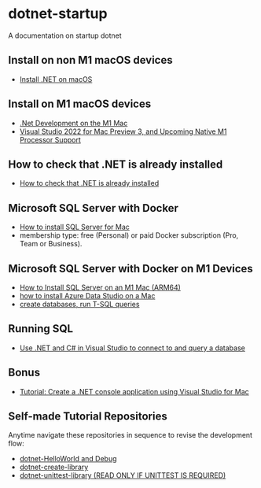 # dotnet-startup

A documentation on startup dotnet

## Install on non M1 macOS devices 
- [Install .NET on macOS](https://learn.microsoft.com/en-us/dotnet/core/install/macos)

## Install on M1 macOS devices
- [.Net Development on the M1 Mac](https://maartenmerken.medium.com/net-development-on-the-m1-mac-48d720a5a843)
- [Visual Studio 2022 for Mac Preview 3, and Upcoming Native M1 Processor Support](https://devblogs.microsoft.com/visualstudio/visual-studio-2022-for-mac-preview-3-and-upcoming-native-m1-processor-support/)

## How to check that .NET is already installed
- [How to check that .NET is already installed](https://learn.microsoft.com/en-us/dotnet/core/install/how-to-detect-installed-versions?pivots=os-macos)

## Microsoft SQL Server with Docker
- [How to install SQL Server for Mac](https://setapp.com/how-to/install-sql-server)
- membership type: free (Personal) or paid Docker subscription (Pro, Team or Business).

## Microsoft SQL Server with Docker on M1 Devices
- [How to Install SQL Server on an M1 Mac (ARM64)](https://database.guide/how-to-install-sql-server-on-an-m1-mac-arm64/)
- [how to install Azure Data Studio on a Mac](https://database.guide/how-to-install-azure-data-studio-on-a-mac/)
- [create databases, run T-SQL queries](https://database.guide/sql-tutorial-for-beginners/)

## Running SQL
- [Use .NET and C# in Visual Studio to connect to and query a database](https://learn.microsoft.com/en-us/azure/azure-sql/database/connect-query-dotnet-visual-studio?view=azuresql)

## Bonus
- [Tutorial: Create a .NET console application using Visual Studio for Mac](https://learn.microsoft.com/en-us/dotnet/core/tutorials/with-visual-studio-mac)

## Self-made Tutorial Repositories

Anytime navigate these repositories in sequence to revise the development flow:

- [dotnet-HelloWorld and Debug](https://github.com/mondayrris/dotnet-HelloWorld)
- [dotnet-create-library](https://github.com/mondayrris/dotnet-create-library)
- [dotnet-unittest-library (READ ONLY IF UNITTEST IS REQUIRED)](https://github.com/mondayrris/dotnet-unittest-library)
